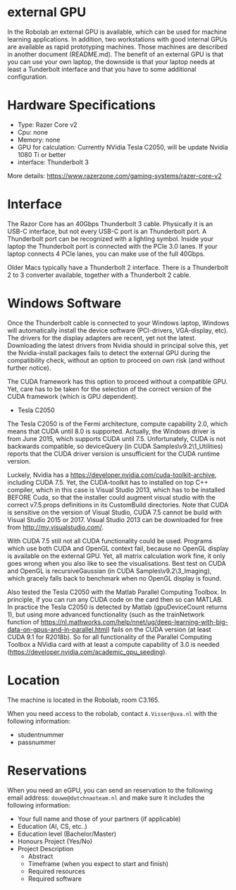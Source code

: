 # external GPU

In the Robolab an external GPU is available, which can be used for machine learning applications. In addition, two workstations with good internal GPUs are available as rapid prototyping machines. Those machines are described in another document (README.md). The benefit of an external GPU is that you can use your own laptop, the downside is that your laptop needs at least a Tunderbolt interface and that you have to some additional configuration.

# Hardware Specifications

* Type: Razer Core v2
* Cpu: none
* Memory: none 
* GPU for calculation: Currently NVidia Tesla C2050, will be update Nvidia 1080 Ti or better
* interface: Thunderbolt 3

More details:
https://www.razerzone.com/gaming-systems/razer-core-v2

# Interface

The Razor Core has an 40Gbps Thunderbolt 3 cable. Physically it is an USB-C interface, but not every USB-C port is an Thunderbolt port.
A Thunderbolt port can be recognized with a lighting symbol. Inside your laptop the Thunderbolt port is connected with the  PCIe 3.0 lanes. If your laptop connects 4 PCIe lanes, you can make use of the full 40Gbps.

Older Macs typically have a Thunderbolt 2 interface. There is a Thunderbolt 2 to 3 converter available, together with a Thunderbolt 2 cable.

# Windows Software

Once the Thunderbolt cable is connected to your Windows laptop, Windows will automatically install the device software (PCI-drivers, VGA-display, etc). The drivers for the display adapters are recent, yet not the latest. Downloading the latest drivers from Nvidia should in principal solve this, yet the Nvidia-install packages fails to detect the external GPU during the compatibility check, without an option to proceed on own risk (and without further notice).

The CUDA framework has this option to proceed without a compatible GPU. Yet, care has to be taken for the selection of the correct version of the CUDA framework (which is GPU dependent).

* Tesla C2050

The Tesla C2050 is of the Fermi architecture, compute capability 2.0, which means that CUDA until 8.0 is supported. 
Actually, the Windows driver is from June 2015, which supports CUDA until 7.5. Unfortunately, CUDA is not backwards compatible, so deviceQuery (in CUDA Samples\v9.2\1_Utilities) reports that the CUDA driver version is unsufficient for the CUDA runtime version. 

Luckely, Nvidia has a https://developer.nvidia.com/cuda-toolkit-archive, including CUDA 7.5. Yet, the CUDA-toolkit has to installed on top C++ compiler, which in this case is Visual Studio 2013, which has to be installed BEFORE Cuda, so that the installer could augment visual studio with the correct v7.5.props definitions in its CustomBuild directories. Note that CUDA is sensitive on the version of Visual Studio, CUDA 7.5 cannot be build with Visual Studio 2015 or 2017. Visual Studio 2013 can be downloaded for free from http://my.visualstudio.com/.

With CUDA 7.5 still not all CUDA functionality could be used. Programs which use both CUDA and OpenGL context fail, because no OpenGL display is available on the external GPU. Yet, all matrix calculation work fine, it only goes wrong when you also like to see the visualisations. Best test on CUDA and OpenGL is recursiveGaussian (in CUDA Samples\v9.2\3_Imaging), which gracely falls back to benchmark when no OpenGL display is found.

Also tested the Tesla C2050 with the Matlab Parallel Computing Toolbox. In principle, if you can run any CUDA code on the card then so can MATLAB. In practice the Tesla C2050 is detected by Matlab (gpuDeviceCount returns 1), but using more advanced functionality (such as the  trainNetwork function of https://nl.mathworks.com/help/nnet/ug/deep-learning-with-big-data-on-gpus-and-in-parallel.html) fails on the CUDA version (at least CUDA 9.1 for R2018b). So for all functionality of the Parallel Computing Toolbox a NVidia card with at least a compute capability of 3.0 is needed (https://developer.nvidia.com/academic_gpu_seeding). 

# Location
The machine is located in the Robolab, room C3.165.

When you need access to the robolab, contact `A.Visser@uva.nl` with the following information:

* studentnummer
* passnummer

# Reservations

When you need an eGPU, you can send an reservation to the following email address: `douwe@dutchnaoteam.nl` and make sure it includes the following information:
* Your full name and those of your partners (if applicable)
* Education (AI, CS, etc..)
* Education level (Bachelor/Master)
* Honours Project (Yes/No)
* Project Description 
  * Abstract
  * Timeframe (when you expect to start and finish)
  * Required resources
  * Required software
